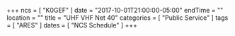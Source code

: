 +++
ncs = [ "K0GEF" ]
date = "2017-10-01T21:00:00-05:00"
endTime = ""
location = ""
title = "UHF VHF Net 40"
categories = [ "Public Service" ]
tags = [ "ARES" ]
dates = [ "NCS Schedule" ]
+++

